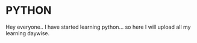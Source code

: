 # PYTHON
Hey everyone.. I have started learning python... so here I will upload all my learning daywise.
